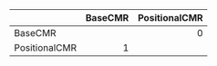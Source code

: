 |               |   BaseCMR |   PositionalCMR |
|:--------------|----------:|----------------:|
| BaseCMR       |           |               0 |
| PositionalCMR |         1 |                 |